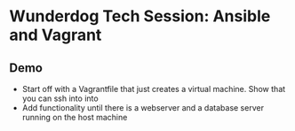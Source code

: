 Wunderdog Tech Session: Ansible and Vagrant
===========================================

Demo
----
- Start off with a Vagrantfile that just creates a virtual machine. Show that you can ssh into into
- Add functionality until there is a webserver and a database server running on the host machine